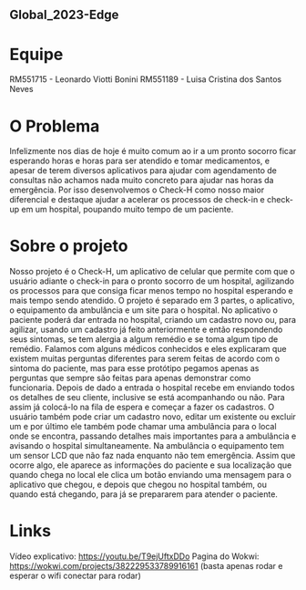 ## Global_2023-Edge
# Equipe
RM551715 - Leonardo Viotti Bonini
RM551189 - Luisa Cristina dos Santos Neves

# O Problema

Infelizmente nos dias de hoje é muito comum ao ir a um pronto socorro ficar esperando horas e horas para ser atendido e tomar medicamentos, e apesar de terem diversos aplicativos para ajudar com agendamento de consultas não achamos nada muito concreto para ajudar nas horas da emergência. Por isso desenvolvemos o Check-H como nosso maior diferencial e destaque ajudar a acelerar os processos de check-in e check-up em um hospital, poupando muito tempo de um paciente.

# Sobre o projeto

Nosso projeto é o Check-H, um aplicativo de celular que permite com que o usuário adiante o check-in para o pronto socorro de um hospital, agilizando os processos para que consiga ficar menos tempo no hospital esperando e mais tempo sendo atendido.
O projeto é separado em 3 partes, o aplicativo, o equipamento da ambulância e um site para o hospital. No aplicativo o paciente poderá dar entrada no hospital, criando um cadastro novo ou, para agilizar, usando um cadastro já feito anteriormente e então respondendo seus sintomas, se tem alergia a algum remédio e se toma algum tipo de remédio. Falamos com alguns médicos conhecidos e eles explicaram que existem muitas perguntas diferentes para serem feitas de acordo com o sintoma do paciente, mas para esse protótipo pegamos apenas as perguntas que sempre são feitas para apenas demonstrar como funcionaria.
Depois de dado a entrada o hospital recebe em enviando todos os detalhes de seu cliente, inclusive se está acompanhando ou não. Para assim já colocá-lo na fila de espera e começar a fazer os cadastros.
O usuário também pode criar um cadastro novo, editar um existente ou excluir um e por último ele também pode chamar uma ambulância para o local onde se encontra, passando detalhes mais importantes para a ambulância e avisando o hospital simultaneamente.
Na ambulância o equipamento tem um sensor LCD que não faz nada enquanto não tem emergência. Assim que ocorre algo, ele aparece as informações do paciente e sua localização que quando chega no local ele clica um botão enviando uma mensagem para o aplicativo que chegou, e depois que chegou no hospital também, ou quando está chegando, para já se prepararem para atender o paciente.

# Links

Vídeo explicativo: https://youtu.be/T9ejUftxDDo
Pagina do Wokwi: https://wokwi.com/projects/382229533789916161 
(basta apenas rodar e esperar o wifi conectar para rodar)
